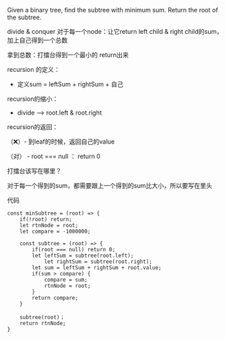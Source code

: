 Given a binary tree, find the subtree with minimum sum. Return the root of the subtree.

divide & conquer 对于每一个node：让它return left child & right child的sum，加上自己得到一个总数

拿到总数：打擂台得到一个最小的 return出来

recursion 的定义：

 - 定义sum = leftSum + rightSum + 自己
 
 recursion的缩小：
 
 - divide --> root.left & root.right
 
 recursion的返回：
 
 （❌）- 到leaf的时候，返回自己的value
 
 （对） - root === null ： return 0

 打擂台该写在哪里？
 
 对于每一个得到的sum，都需要跟上一个得到的sum比大小，所以要写在里头

代码
```
const minSubtree = (root) => {
	if(!root) return;
	let rtnNode = root;
	let compare = -1000000;

	const subtree = (root) => {
		if(root === null) return 0;
		let leftSum = subtree(root.left);
			let rightSum = subtree(root.right);
		let sum = leftSum + rightSum + root.value;
		if(sum > compare) {
			compare = sum;
			rtnNode = root;
		}
		return compare;
	}
	
	subtree(root)；
	return rtnNode;
}
```
